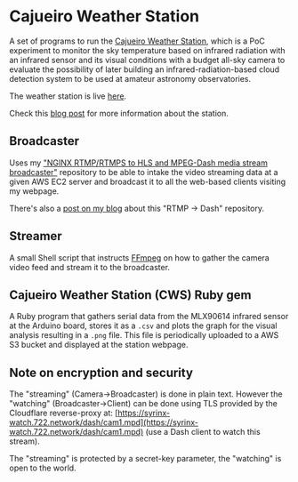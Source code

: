 # Cajueiro Weather Station

A set of programs to run the [Cajueiro Weather Station](https://fschuindt.github.io/blog/weather), which is a PoC experiment to monitor the sky temperature based on infrared radiation with an infrared sensor and its visual conditions with a budget all-sky camera to evaluate the possibility of later building an infrared-radiation-based cloud detection system to be used at amateur astronomy observatories.

The weather station is live [here](https://fschuindt.github.io/blog/weather).

Check this [blog post](https://fschuindt.github.io/blog//2022/04/30/infrared-sky-temperature-monitoring-mlx90614-sensor-and-all-sky-camera-ar0130-sensor-for-a-cloud-detection-poc.html) for more information about the station.

## Broadcaster

Uses my ["NGINX RTMP/RTMPS to HLS and MPEG-Dash media stream broadcaster"](https://github.com/fschuindt/nginx_rtmp_hls_dash) repository to be able to intake the video streaming data at a given AWS EC2 server and broadcast it to all the web-based clients visiting my webpage.

There's also a [post on my blog](https://fschuindt.github.io/blog/2020/12/31/streaming-video-and-audio-of-an-usb-webcam-to-multiple-users-of-a-website-with-ssl-basic-authentication-and-invideo-timestamps-ffmpeg-rtmp-nginx-hls-mpeg-dash.html) about this "RTMP -> Dash" repository.

## Streamer

A small Shell script that instructs [FFmpeg](https://ffmpeg.org/) on how to gather the camera video feed and stream it to the broadcaster.

## Cajueiro Weather Station (CWS) Ruby gem

A Ruby program that gathers serial data from the MLX90614 infrared sensor at the Arduino board, stores it as a `.csv` and plots the graph for the visual analysis resulting in a `.png` file. This file is periodically uploaded to a AWS S3 bucket and displayed at the station webpage.

## Note on encryption and security

The "streaming" (Camera->Broadcaster) is done in plain text. However the "watching" (Broadcaster->Client) can be done using TLS provided by the Cloudflare reverse-proxy at: [https://syrinx-watch.722.network/dash/cam1.mpd](https://syrinx-watch.722.network/dash/cam1.mpd) (use a Dash client to watch this stream).

The "streaming" is protected by a secret-key parameter, the "watching" is open to the world.
